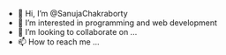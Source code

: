 - 👋 Hi, I’m @SanujaChakraborty
- 👀 I’m interested in programming and web development
- 💞️ I’m looking to collaborate on ...
- 📫 How to reach me ...

<!---
SanujaChakraborty/SanujaChakraborty is a ✨ special ✨ repository because its `README.md` (this file) appears on your GitHub profile.
You can click the Preview link to take a look at your changes.
--->
